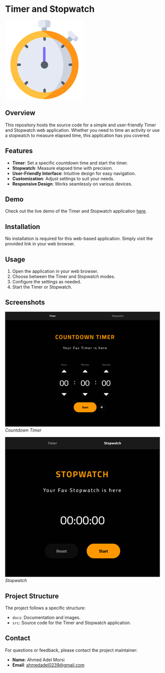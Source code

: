 # Timer and Stopwatch

![Project Logo](/stopwatch.png)

## Overview

This repository hosts the source code for a simple and user-friendly Timer and Stopwatch web application. Whether you need to time an activity or use a stopwatch to measure elapsed time, this application has you covered.

## Features

- **Timer**: Set a specific countdown time and start the timer.
- **Stopwatch**: Measure elapsed time with precision.
- **User-Friendly Interface**: Intuitive design for easy navigation.
- **Customization**: Adjust settings to suit your needs.
- **Responsive Design**: Works seamlessly on various devices.

## Demo

Check out the live demo of the Timer and Stopwatch application [here](https://ahmed-adel-morsi.github.io/Timer-and-Stopwatch/).

## Installation

No installation is required for this web-based application. Simply visit the provided link in your web browser.

## Usage

1. Open the application in your web browser.
2. Choose between the Timer and Stopwatch modes.
3. Configure the settings as needed.
4. Start the Timer or Stopwatch.

## Screenshots

![Screenshot 1](screenshots/timer%20page.png)
_Countdown Timer_

![Screenshot 2](screenshots/stopwatch.png)
_Stopwatch_

## Project Structure

The project follows a specific structure:

- `docs`: Documentation and images.
- `src`: Source code for the Timer and Stopwatch application.

## Contact

For questions or feedback, please contact the project maintainer:

- **Name**: Ahmed Adel Morsi
- **Email**: ahmedadel0239@gmail.com
